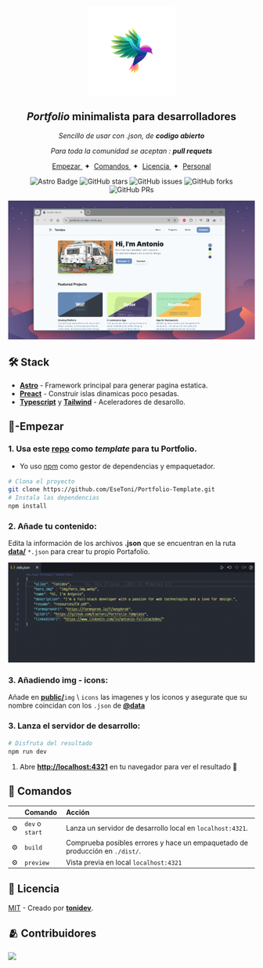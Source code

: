 

<div align="center">
<img src="logo.png" height="180px" width="auto" /> 
        
<h2>
    <em>Portfolio</em> minimalista para desarrolladores
</h2>
</a>
<p>
  <em>
    Sencillo de usar con .json, de <strong>codigo abierto</strong>
  </em></p>
</p>


<p>
  <em>
    Para toda la comunidad se aceptan : <strong>pull requets</strong>
  </em>

</p>

</div>

<div align="center">
    <a href="#-empezar">
        Empezar
    </a>
    <span>&nbsp;✦&nbsp;</span>
    <a href="#comandos">
        Comandos
    </a>
    <span>&nbsp;✦&nbsp;</span>
    <a href="#licencia">
        Licencia
    </a>
    <span>&nbsp;✦&nbsp;</span>
    <a href="https://portfolio-tonidev.netlify.app/">
        Personal
    </a>
   
</div>

<p></p>

<div align="center">

![Astro Badge](https://img.shields.io/badge/Astro-BC52EE?logo=astro&logoColor=fff&style=flat)
![GitHub stars](https://img.shields.io/github/stars/EseToni/Portfolio-Template)
![GitHub issues](https://img.shields.io/github/issues/EseToni/Portfolio-Template)
![GitHub forks](https://img.shields.io/github/forks/EseToni/Portfolio-Template)
![GitHub PRs](https://img.shields.io/github/issues-pr/EseToni/Portfolio-Template)

</div>
    <a href="https://portfolio-tonidev.netlify.app/" target="_blank">
<img src="portada.png"></img>
    </a>

## 🛠️ Stack

- [**Astro**](https://astro.build/) - Framework principal para generar pagina estatica.
- [**Preact**](https://preactjs.com/) - Construir islas dinamicas poco pesadas.
- [**Typescript**](https://www.typescriptlang.org/) y [**Tailwind**](https://www.typescriptlang.org/)  - Aceleradores de desarollo.


## 🚀-Empezar

### 1. Usa este [repo](https://github.com/EseToni/Portfolio-Template/) como _template_ para tu Portfolio.


- Yo uso [npm](https://www.npmjs.com/) como gestor de dependencias y empaquetador.

```bash
# Clona el proyecto
git clone https://github.com/EseToni/Portfolio-Template.git
# Instala las dependencias
npm install
```

### 2. Añade tu contenido:
Edita la información de los archivos __.json__ que se encuentran en la ruta [__data/__](mad-main/src/data/) `*.json` para crear tu propio Portafolio.


![GIF](gift.gif)

### 3. Añadiendo img - icons:
Añade en [__public/__](mad-main/public/)`img` \\ `icons` las imagenes y los iconos y asegurate que su nombre coincidan con los `.json` de [__@data__](mad-main/src/data/)

### 3. Lanza el servidor de desarrollo:

```bash
# Disfruta del resultado
npm run dev
```


1. Abre [**http://localhost:4321**](http://localhost:4321/) en tu navegador para ver el resultado 🚀


## 🧞 Comandos 

|     | Comando          | Acción                                        |
| :-- | :--------------- | :-------------------------------------------- |
| ⚙️  | `dev` o `start` | Lanza un servidor de desarrollo local en  `localhost:4321`.  |
| ⚙️  | `build`          | Comprueba posibles errores y hace un empaquetado de producción en `./dist/`.      |
| ⚙️  | `preview`        | Vista previa en local `localhost:4321` |



## 🔑 Licencia

[MIT](LICENSE.txt) - Creado por [**tonidev**](https://github.com/EseToni/).

## 🫂 Contribuidores

<a href="https://github.com/EseToni/Portfolio-Template/graphs/contributors">
  <img src="https://contrib.rocks/image?repo=EseToni/Portfolio-Template" />
</a>

<p></p>



